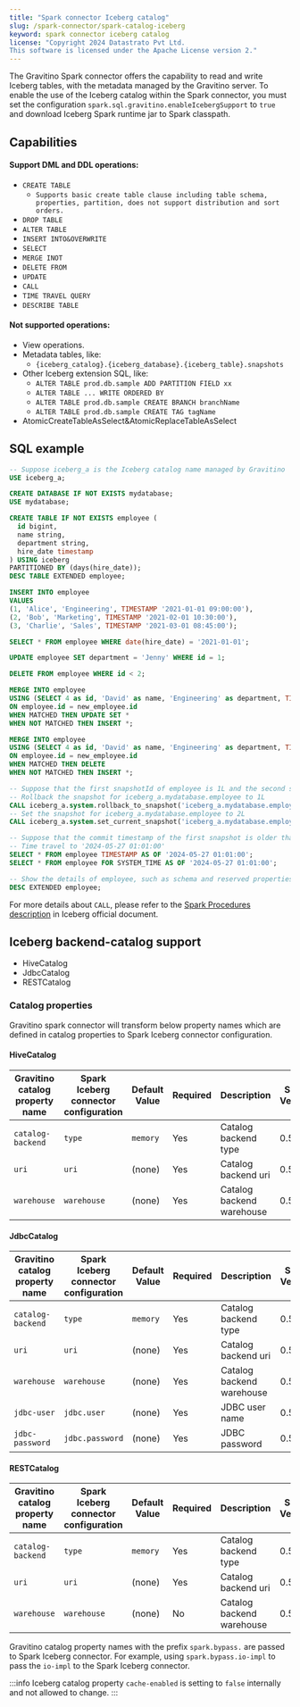 ```yaml
---
title: "Spark connector Iceberg catalog"
slug: /spark-connector/spark-catalog-iceberg
keyword: spark connector iceberg catalog
license: "Copyright 2024 Datastrato Pvt Ltd.
This software is licensed under the Apache License version 2."
---
```


The Gravitino Spark connector offers the capability to read and write Iceberg tables, with the metadata managed by the Gravitino server. To enable the use of the Iceberg catalog within the Spark connector, you must set the configuration `spark.sql.gravitino.enableIcebergSupport` to `true` and download Iceberg Spark runtime jar to Spark classpath.

## Capabilities

#### Support DML and DDL operations:

- `CREATE TABLE`
  - `Supports basic create table clause including table schema, properties, partition, does not support distribution and sort orders.`
- `DROP TABLE`
- `ALTER TABLE`
- `INSERT INTO&OVERWRITE`
- `SELECT`
- `MERGE INOT`
- `DELETE FROM`
- `UPDATE`
- `CALL`
- `TIME TRAVEL QUERY`
- `DESCRIBE TABLE`

#### Not supported operations:

- View operations.
- Metadata tables, like:
  - `{iceberg_catalog}.{iceberg_database}.{iceberg_table}.snapshots`
- Other Iceberg extension SQL, like:
  - `ALTER TABLE prod.db.sample ADD PARTITION FIELD xx`
  - `ALTER TABLE ... WRITE ORDERED BY`
  - `ALTER TABLE prod.db.sample CREATE BRANCH branchName`
  - `ALTER TABLE prod.db.sample CREATE TAG tagName`
- AtomicCreateTableAsSelect&AtomicReplaceTableAsSelect

## SQL example

```sql
-- Suppose iceberg_a is the Iceberg catalog name managed by Gravitino
USE iceberg_a;

CREATE DATABASE IF NOT EXISTS mydatabase;
USE mydatabase;

CREATE TABLE IF NOT EXISTS employee (
  id bigint,
  name string,
  department string,
  hire_date timestamp
) USING iceberg
PARTITIONED BY (days(hire_date));
DESC TABLE EXTENDED employee;

INSERT INTO employee
VALUES
(1, 'Alice', 'Engineering', TIMESTAMP '2021-01-01 09:00:00'),
(2, 'Bob', 'Marketing', TIMESTAMP '2021-02-01 10:30:00'),
(3, 'Charlie', 'Sales', TIMESTAMP '2021-03-01 08:45:00');

SELECT * FROM employee WHERE date(hire_date) = '2021-01-01';

UPDATE employee SET department = 'Jenny' WHERE id = 1;

DELETE FROM employee WHERE id < 2;

MERGE INTO employee
USING (SELECT 4 as id, 'David' as name, 'Engineering' as department, TIMESTAMP '2021-04-01 09:00:00' as hire_date) as new_employee
ON employee.id = new_employee.id
WHEN MATCHED THEN UPDATE SET *
WHEN NOT MATCHED THEN INSERT *;

MERGE INTO employee
USING (SELECT 4 as id, 'David' as name, 'Engineering' as department, TIMESTAMP '2021-04-01 09:00:00' as hire_date) as new_employee
ON employee.id = new_employee.id
WHEN MATCHED THEN DELETE
WHEN NOT MATCHED THEN INSERT *;

-- Suppose that the first snapshotId of employee is 1L and the second snapshotId is 2L
-- Rollback the snapshot for iceberg_a.mydatabase.employee to 1L
CALL iceberg_a.system.rollback_to_snapshot('iceberg_a.mydatabase.employee', 1);
-- Set the snapshot for iceberg_a.mydatabase.employee to 2L
CALL iceberg_a.system.set_current_snapshot('iceberg_a.mydatabase.employee', 2);

-- Suppose that the commit timestamp of the first snapshot is older than '2024-05-27 01:01:00'
-- Time travel to '2024-05-27 01:01:00'
SELECT * FROM employee TIMESTAMP AS OF '2024-05-27 01:01:00';
SELECT * FROM employee FOR SYSTEM_TIME AS OF '2024-05-27 01:01:00';

-- Show the details of employee, such as schema and reserved properties(like location, current-snapshot-id, provider, format, format-version, etc)
DESC EXTENDED employee;
```

For more details about `CALL`, please refer to the [Spark Procedures description](https://iceberg.apache.org/docs/latest/spark-procedures/#spark-procedures) in Iceberg official document. 

## Iceberg backend-catalog support
- HiveCatalog
- JdbcCatalog
- RESTCatalog

### Catalog properties

Gravitino spark connector will transform below property names which are defined in catalog properties to Spark Iceberg connector configuration.

#### HiveCatalog

| Gravitino catalog property name | Spark Iceberg connector configuration | Default Value | Required | Description               | Since Version |
|---------------------------------|---------------------------------------|---------------|----------|---------------------------|---------------|
| `catalog-backend`               | `type`                                | `memory`        | Yes      | Catalog backend type      | 0.5.0         |
| `uri`                           | `uri`                                 | (none)        | Yes      | Catalog backend uri       | 0.5.0         |
| `warehouse`                     | `warehouse`                           | (none)        | Yes      | Catalog backend warehouse | 0.5.0         |

#### JdbcCatalog

| Gravitino catalog property name | Spark Iceberg connector configuration | Default Value | Required | Description               | Since Version |
|---------------------------------|---------------------------------------|---------------|----------|---------------------------|---------------|
| `catalog-backend`               | `type`                                | `memory`        | Yes      | Catalog backend type      | 0.5.0         |
| `uri`                           | `uri`                                 | (none)        | Yes      | Catalog backend uri       | 0.5.0         |
| `warehouse`                     | `warehouse`                           | (none)        | Yes      | Catalog backend warehouse | 0.5.0         |
| `jdbc-user`                     | `jdbc.user`                           | (none)        | Yes      | JDBC user name            | 0.5.0         |
| `jdbc-password`                 | `jdbc.password`                       | (none)        | Yes      | JDBC password             | 0.5.0         |

#### RESTCatalog

| Gravitino catalog property name | Spark Iceberg connector configuration | Default Value | Required | Description               | Since Version |
|---------------------------------|---------------------------------------|---------------|----------|---------------------------|---------------|
| `catalog-backend`               | `type`                                | `memory`        | Yes      | Catalog backend type      | 0.5.1         |
| `uri`                           | `uri`                                 | (none)        | Yes      | Catalog backend uri       | 0.5.1         |
| `warehouse`                     | `warehouse`                           | (none)        | No       | Catalog backend warehouse | 0.5.1         |

Gravitino catalog property names with the prefix `spark.bypass.` are passed to Spark Iceberg connector. For example, using `spark.bypass.io-impl` to pass the `io-impl` to the Spark Iceberg connector.

:::info
Iceberg catalog property `cache-enabled` is setting to `false` internally and not allowed to change.
:::


